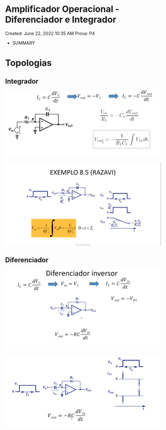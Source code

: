 # Amplificador Operacional - Diferenciador e Integrador

Created: June 22, 2022 10:35 AM
Prova: P4

- SUMMARY

# Topologias

## Integrador

![Screen Shot 2022-06-22 at 10.36.27 AM.png](Amplificador%20Operacional%20-%20Diferenciador%20e%20Integra%20f12669da281f4bca996b01d8b8146227/Screen_Shot_2022-06-22_at_10.36.27_AM.png)

![Screen Shot 2022-06-22 at 10.36.44 AM.png](Amplificador%20Operacional%20-%20Diferenciador%20e%20Integra%20f12669da281f4bca996b01d8b8146227/Screen_Shot_2022-06-22_at_10.36.44_AM.png)

## Diferenciador

![Screen Shot 2022-06-22 at 10.37.54 AM.png](Amplificador%20Operacional%20-%20Diferenciador%20e%20Integra%20f12669da281f4bca996b01d8b8146227/Screen_Shot_2022-06-22_at_10.37.54_AM.png)

![Screen Shot 2022-06-22 at 10.38.14 AM.png](Amplificador%20Operacional%20-%20Diferenciador%20e%20Integra%20f12669da281f4bca996b01d8b8146227/Screen_Shot_2022-06-22_at_10.38.14_AM.png)